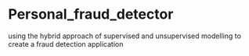 # Personal_fraud_detector
using the hybrid approach of supervised and unsupervised modelling to create a fraud detection application
